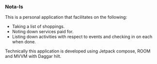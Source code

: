 ### Nota-ls
This is a personal application that facilitates on the following:
* Taking a list of shoppings. 
* Noting down services paid for.
* Listing down activities with respect to events and checking in on each when done.

Technically this application is developed using Jetpack compose, ROOM and MVVM with Daggar hilt.
